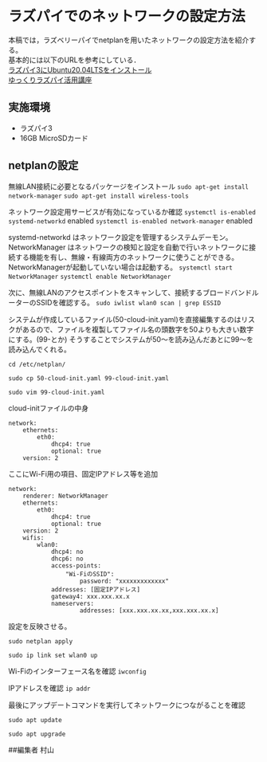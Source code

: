 # ラズパイでのネットワークの設定方法
本稿では，ラズベリーパイでnetplanを用いたネットワークの設定方法を紹介する。<br>
基本的には以下のURLを参考にしている．<br>
[ラズパイ3にUbuntu20.04LTSをインストール](https://takaken.tokyo/dev/raspberrypi/raspi_ubuntu_setup2004/)
<br>
[ゆっくりラズパイ活用講座](http://7th-chord.jp/sara_tsukiyono/index.php?cl=rp&rp=191028)
<br>


## 実施環境
- ラズパイ3 
- 16GB MicroSDカード

## netplanの設定
無線LAN接続に必要となるパッケージをインストール
`sudo apt-get install network-manager`
`sudo apt-get install wireless-tools`

ネットワーク設定用サービスが有効になっているか確認
`systemctl is-enabled systemd-networkd`
enabled
`systemctl is-enabled network-manager`
enabled

systemd-networkd はネットワーク設定を管理するシステムデーモン。
NetworkManager はネットワークの検知と設定を自動で行いネットワークに接続する機能を有し、無線・有線両方のネットワークに使うことができる。
NetworkManagerが起動していない場合は起動する。
`systemctl start NetworkManager`
`systemctl enable NetworkManager`

次に、無線LANのアクセスポイントをスキャンして、接続するブロードバンドルーターのSSIDを確認する。
`sudo iwlist wlan0 scan | grep ESSID`

システムが作成しているファイル(50-cloud-init.yaml)を直接編集するのはリスクがあるので、ファイルを複製してファイル名の頭数字を50よりも大きい数字にする。(99-とか)
そうすることでシステムが50〜を読み込んだあとに99〜を読み込んでくれる。
```
cd /etc/netplan/

sudo cp 50-cloud-init.yaml 99-cloud-init.yaml

sudo vim 99-cloud-init.yaml
```
cloud-initファイルの中身
```
network:
    ethernets:
        eth0:
            dhcp4: true
            optional: true
    version: 2
```

ここにWi-Fi用の項目、固定IPアドレス等を追加
```
network:
    renderer: NetworkManager
    ethernets:
        eth0:
            dhcp4: true
            optional: true
    version: 2
    wifis:
        wlan0:
            dhcp4: no
            dhcp6: no
            access-points:
                "Wi-FiのSSID":
                    password: "xxxxxxxxxxxxx"
            addresses: [固定IPアドレス]
            gateway4: xxx.xxx.xx.x
            nameservers:
                    addresses: [xxx.xxx.xx.xx,xxx.xxx.xx.x]
```

設定を反映させる。
```
sudo netplan apply

sudo ip link set wlan0 up
```

Wi-Fiのインターフェース名を確認
`iwconfig`

IPアドレスを確認
`ip addr`

最後にアップデートコマンドを実行してネットワークにつながることを確認
```
sudo apt update

sudo apt upgrade
```

##編集者
村山
